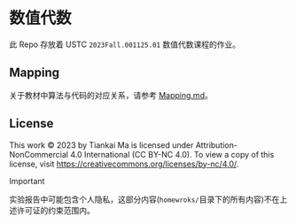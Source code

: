 # 数值代数

此 Repo 存放着 USTC `2023Fall.001125.01` 数值代数课程的作业。

## Mapping

关于教材中算法与代码的对应关系，请参考 [Mapping.md](./Mapping.md)。

## License

This work © 2023 by Tiankai Ma is licensed under Attribution-NonCommercial 4.0 International (CC BY-NC 4.0). To view a
copy of this license, visit <https://creativecommons.org/licenses/by-nc/4.0/>.

> [!IMPORTANT]
> 实验报告中可能包含个人隐私，这部分内容(`homewroks/`目录下的所有内容)不在上述许可证的约束范围内。